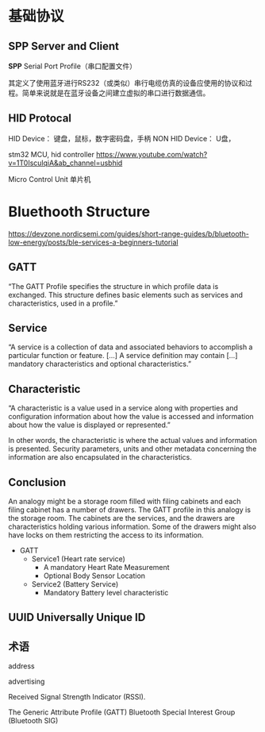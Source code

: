 # 基础协议

## SPP Server and Client


**SPP** Serial Port Profile（串口配置文件）

其定义了使用蓝牙进行RS232（或类似）串行电缆仿真的设备应使用的协议和过程。简单来说就是在蓝牙设备之间建立虚拟的串口进行数据通信。



## HID Protocal

 HID Device： 键盘，鼠标，数字密码盘，手柄
 NON HID Device： U盘， 


stm32 MCU, hid controller 
https://www.youtube.com/watch?v=1T0IsculqiA&ab_channel=usbhid


Micro Control Unit 单片机


# Bluethooth Structure

https://devzone.nordicsemi.com/guides/short-range-guides/b/bluetooth-low-energy/posts/ble-services-a-beginners-tutorial


## GATT

“The GATT Profile specifies the structure in which profile data is exchanged. This structure defines basic elements such as services and characteristics, used in a profile.”

## Service

“A service is a collection of data and associated behaviors to accomplish a particular function or feature. [...] A service definition may contain […] mandatory characteristics and optional characteristics.”

## Characteristic

“A characteristic is a value used in a service along with properties and configuration information about how the value is accessed and information about how the value is displayed or represented.”

In other words, the characteristic is where the actual values and information is presented. Security parameters, units and other metadata concerning the information are also encapsulated in the characteristics.

## Conclusion

An analogy might be a storage room filled with filing cabinets and each filing cabinet has a number of drawers. The GATT profile in this analogy is the storage room. The cabinets are the services, and the drawers are characteristics holding various information. Some of the drawers might also have locks on them restricting the access to its information.

- GATT
  - Service1 (Heart rate service)
    - A mandatory Heart Rate Measurement
    - Optional Body Sensor Location
  - Service2 (Battery Service)
    - Mandatory Battery level characteristic


## UUID Universally Unique ID





## 术语


address

advertising


Received Signal Strength Indicator (RSSI).


The Generic Attribute Profile (GATT)
Bluetooth Special Interest Group (Bluetooth SIG) 
